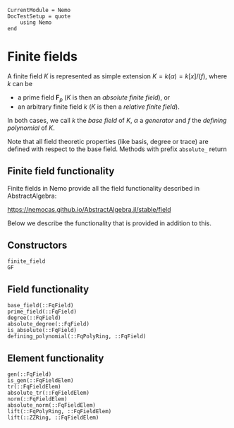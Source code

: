```@meta
CurrentModule = Nemo
DocTestSetup = quote
    using Nemo
end
```

# Finite fields

A finite field $K$ is represented as simple extension $K = k(\alpha) = k[x]/(f)$, where $k$ can
be
- a prime field $\mathbf{F}_p$ ($K$ is then an *absolute finite field*), or
- an arbitrary finite field $k$ ($K$ is then a *relative finite field*).

In both cases, we call $k$ the *base field* of $K$, $\alpha$ a *generator* and $f$ the *defining polynomial* of $K$.

Note that all field theoretic properties (like basis, degree or trace) are defined with respect to the base field.
Methods with prefix `absolute_` return 

## Finite field functionality

Finite fields in Nemo provide all the field functionality described in AbstractAlgebra:

<https://nemocas.github.io/AbstractAlgebra.jl/stable/field>

Below we describe the functionality that is provided in addition to this.

## Constructors

```@docs
finite_field
GF
```

## Field functionality

```@docs
base_field(::FqField)
prime_field(::FqField)
degree(::FqField)
absolute_degree(::FqField)
is_absolute(::FqField)
defining_polynomial(::FqPolyRing, ::FqField)
```

## Element functionality

```@docs
gen(::FqField)
is_gen(::FqFieldElem)
tr(::FqFieldElem)
absolute_tr(::FqFieldElem)
norm(::FqFieldElem)
absolute_norm(::FqFieldElem)
lift(::FqPolyRing, ::FqFieldElem)
lift(::ZZRing, ::FqFieldElem)
```
